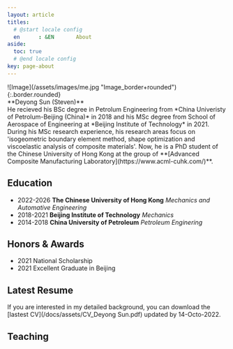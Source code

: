 ```yaml
---
layout: article
titles:
  # @start locale config
  en      : &EN       About
aside:
  toc: true
  # @end locale config
key: page-about
---
```

<div class="grid-containre">
<div class="grid grid--p-2">
<div class="cell cell--12 cell--md-4 " markdown="1">
![Image](/assets/images/me.jpg "Image_border+rounded"){:.border.rounded}
</div>
<div class="cell cell--12 cell--md-auto" markdown="1">
**Deyong Sun (Steven)** <br/>
He recieved his BSc degree in Petrolum Engineering from *China Univeristy
of Petrolum-Beijing (China)* in 2018 and his MSc degree from School of
Aerospace of Engineering at *Beijing Institute of Technology* in 2021.
During his MSc research experience, his research areas focus on
'isogeometric boundary element method, shape optimization and viscoelastic
analysis of composite materials'. Now, he is a PhD student of the Chinese
University of Hong Kong at the group of **[Advanced Composite Manufacturing
Laboratory](https://www.acml-cuhk.com/)**.
</div>
</div>
</div>

## Education

* 2022-2026  **The Chinese University of Hong Kong** *Mechanics and Automative Engineering*
* 2018-2021  **Beijing Institute of Technology** *Mechanics*
* 2014-2018  **China University of Petroleum** *Petroleum Enginering*

## Honors & Awards

- 2021 National Scholarship
- 2021 Excellent Graduate in Beijing

## Latest Resume

If you are interested in my detailed background, you can download the [lastest CV](/docs/assets/CV_Deyong Sun.pdf) updated by 14-Octo-2022.

## Teaching

